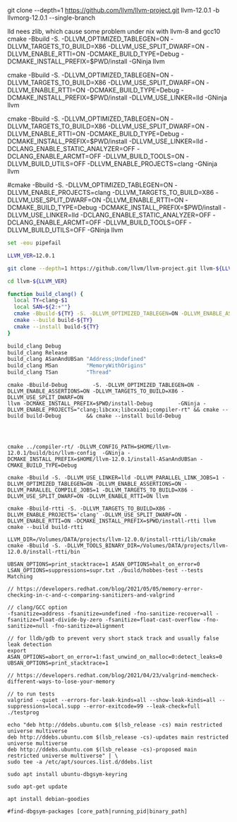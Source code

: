 git clone --depth=1 https://github.com/llvm/llvm-project.git llvm-12.0.1 -b llvmorg-12.0.1 --single-branch

lld nees zlib, which cause some problem under nix with llvm-8 and gcc10
cmake -Bbuild -S. -DLLVM_OPTIMIZED_TABLEGEN=ON -DLLVM_TARGETS_TO_BUILD=X86 -DLLVM_USE_SPLIT_DWARF=ON -DLLVM_ENABLE_RTTI=ON -DCMAKE_BUILD_TYPE=Debug -DCMAKE_INSTALL_PREFIX=$PWD/install -GNinja llvm

cmake -Bbuild -S. -DLLVM_OPTIMIZED_TABLEGEN=ON -DLLVM_TARGETS_TO_BUILD=X86 -DLLVM_USE_SPLIT_DWARF=ON -DLLVM_ENABLE_RTTI=ON -DCMAKE_BUILD_TYPE=Debug -DCMAKE_INSTALL_PREFIX=$PWD/install -DLLVM_USE_LINKER=lld -GNinja llvm

cmake -Bbuild -S. -DLLVM_OPTIMIZED_TABLEGEN=ON -DLLVM_TARGETS_TO_BUILD=X86 -DLLVM_USE_SPLIT_DWARF=ON -DLLVM_ENABLE_RTTI=ON -DCMAKE_BUILD_TYPE=Debug -DCMAKE_INSTALL_PREFIX=$PWD/install -DLLVM_USE_LINKER=lld -DCLANG_ENABLE_STATIC_ANALYZER=OFF -DCLANG_ENABLE_ARCMT=OFF -DLLVM_BUILD_TOOLS=ON -DLLVM_BUILD_UTILS=OFF -DLLVM_ENABLE_PROJECTS=clang -GNinja llvm

#cmake -Bbuild -S. -DLLVM_OPTIMIZED_TABLEGEN=ON -DLLVM_ENABLE_PROJECTS=clang -DLLVM_TARGETS_TO_BUILD=X86 -DLLVM_USE_SPLIT_DWARF=ON -DLLVM_ENABLE_RTTI=ON -DCMAKE_BUILD_TYPE=Debug -DCMAKE_INSTALL_PREFIX=$PWD/install -DLLVM_USE_LINKER=lld -DCLANG_ENABLE_STATIC_ANALYZER=OFF -DCLANG_ENABLE_ARCMT=OFF -DLLVM_BUILD_TOOLS=OFF -DLLVM_BUILD_UTILS=OFF -GNinja llvm

```bash
set -eou pipefail

LLVM_VER=12.0.1

git clone --depth=1 https://github.com/llvm/llvm-project.git llvm-${LLVM_VER} -b llvmorg-${LLVM_VER} --single-branch

cd llvm-${LLVM_VER}

function build_clang() {
  local TY=clang-$1
  local SAN=${2:+""}
  cmake -Bbuild-${TY} -S. -DLLVM_OPTIMIZED_TABLEGEN=ON -DLLVM_ENABLE_ASSERTIONS=ON -DLLVM_TARGETS_TO_BUILD=X86 -DLLVM_USE_SPLIT_DWARF=ON LLVM_USE_SANITIZER:STRING="${SAN}" llvm -DCMAKE_INSTALL_PREFIX=$PWD/install-${TY} -GNinja -DLLVM_ENABLE_PROJECTS="clang;libcxx;libcxxabi;compiler-rt" -DCMAKE_C_COMPILER=clang -DCMAKE_CXX_COMPILER=clang++
  cmake --build build-${TY}
  cmake --install build-${TY}
}

build_clang Debug
build_clang Release
build_clang ASanAndUBSan "Address;Undefined"
build_clang MSan         "MemoryWithOrigins"
build_clang TSan         "Thread"

```

```
cmake -Bbuild-Debug        -S. -DLLVM_OPTIMIZED_TABLEGEN=ON -DLLVM_ENABLE_ASSERTIONS=ON -DLLVM_TARGETS_TO_BUILD=X86 -DLLVM_USE_SPLIT_DWARF=ON                                               llvm -DCMAKE_INSTALL_PREFIX=$PWD/install-Debug        -GNinja -DLLVM_ENABLE_PROJECTS="clang;libcxx;libcxxabi;compiler-rt" && cmake --build build-Debug        && cmake --install build-Debug




cmake ../compiler-rt/ -DLLVM_CONFIG_PATH=$HOME/llvm-12.0.1/build/bin/llvm-config  -GNinja -DCMAKE_INSTALL_PREFIX=$HOME/llvm-12.0.1/install-ASanAndUBSan -CMAKE_BUILD_TYPE=Debug

cmake -Bbuild -S. -DLLVM_USE_LINKER=lld -DLLVM_PARALLEL_LINK_JOBS=1 -DLLVM_OPTIMIZED_TABLEGEN=ON -DLLVM_ENABLE_ASSERTIONS=ON -DLLVM_PARALLEL_COMPILE_JOBS=1 -DLLVM_TARGETS_TO_BUILD=X86 -DLLVM_USE_SPLIT_DWARF=ON -DLLVM_ENABLE_RTTI=ON llvm

cmake -Bbuild-rtti -S. -DLLVM_TARGETS_TO_BUILD=X86 -DLLVM_ENABLE_PROJECTS='clang' -DLLVM_USE_SPLIT_DWARF=ON -DLLVM_ENABLE_RTTI=ON -DCMAKE_INSTALL_PREFIX=$PWD/install-rtti llvm
cmake --build build-rtti

LLVM_DIR=/Volumes/DATA/projects/llvm-12.0.0/install-rtti/lib/cmake cmake -Bbuild -S. -DLLVM_TOOLS_BINARY_DIR=/Volumes/DATA/projects/llvm-12.0.0/install-rtti/bin

UBSAN_OPTIONS=print_stacktrace=1 ASAN_OPTIONS=halt_on_error=0 LSAN_OPTIONS=suppressions=supr.txt ./build/hobbes-test --tests Matching
```

```
// https://developers.redhat.com/blog/2021/05/05/memory-error-checking-in-c-and-c-comparing-sanitizers-and-valgrind

// clang/GCC option
-fsanitize=address -fsanitize=undefined -fno-sanitize-recover=all -fsanitize=float-divide-by-zero -fsanitize=float-cast-overflow -fno-sanitize=null -fno-sanitize=alignment

// for lldb/gdb to prevent very short stack track and usually false leak detection
export ASAN_OPTIONS=abort_on_error=1:fast_unwind_on_malloc=0:detect_leaks=0 UBSAN_OPTIONS=print_stacktrace=1
```

```
// https://developers.redhat.com/blog/2021/04/23/valgrind-memcheck-different-ways-to-lose-your-memory

// to run tests
valgrind --quiet --errors-for-leak-kinds=all --show-leak-kinds=all --suppressions=local.supp --error-exitcode=99 --leak-check=full ./testprog
```

```
echo "deb http://ddebs.ubuntu.com $(lsb_release -cs) main restricted universe multiverse
deb http://ddebs.ubuntu.com $(lsb_release -cs)-updates main restricted universe multiverse
deb http://ddebs.ubuntu.com $(lsb_release -cs)-proposed main restricted universe multiverse" | \
sudo tee -a /etc/apt/sources.list.d/ddebs.list

sudo apt install ubuntu-dbgsym-keyring

sudo apt-get update

apt install debian-goodies

#find-dbgsym-packages [core_path|running_pid|binary_path]
```
